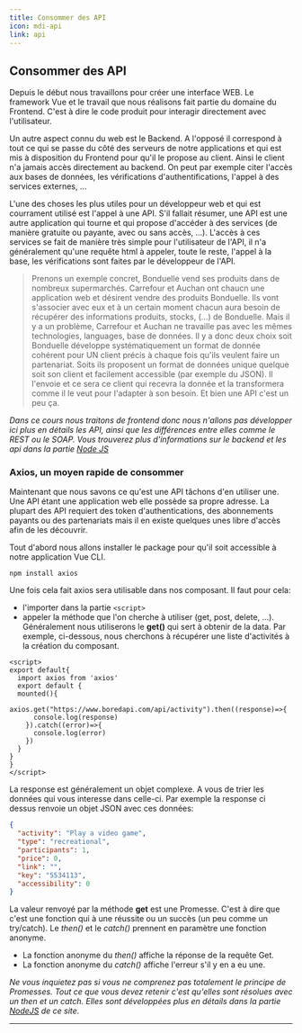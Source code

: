 ```yaml
---
title: Consommer des API
icon: mdi-api
link: api
---
```


<div id='api'></div>

## Consommer des API

Depuis le début nous travaillons pour créer une interface WEB. Le framework Vue et le travail que nous réalisons fait partie du domaine du Frontend. C'est à dire le code produit pour interagir directement avec l'utilisateur.

Un autre aspect connu du web est le Backend. A l'opposé il correspond à tout ce qui se passe du côté des serveurs de notre applications et qui est mis à disposition du Frontend pour qu'il le propose au client. Ainsi le client n'a jamais accès directement au backend. On peut par exemple citer l'accès aux bases de données, les vérifications d'authentifications, l'appel à des services externes, ...

L'une des choses les plus utiles pour un développeur web et qui est courrament utilisé est l'appel à une API. S'il fallait résumer, une API est une autre application qui tourne et qui propose d'accéder à des services (de manière gratuite ou payante, avec ou sans accès, ...). L'accès à ces services se fait de manière très simple pour l'utilisateur de l'API, il n'a généralement qu'une requête html à appeler, toute le reste, l'appel à la base, les vérifications sont faites par le développeur de l'API.

> Prenons un exemple concret, Bonduelle vend ses produits dans de nombreux supermarchés. Carrefour et Auchan ont chaucn une application web et désirent vendre des produits Bonduelle. Ils vont s'associer avec eux et à un certain moment chacun aura besoin de récupérer des informations produits, stocks, (...) de Bonduelle. Mais il y a un problème, Carrefour et Auchan ne travaille pas avec les mêmes technologies, languages, base de données. Il y a donc deux choix soit Bonduelle développe systématiquement un format de donnée cohérent pour UN client précis à chaque fois qu'ils veulent faire un partenariat. Soits ils proposent un format de données unique quelque soit son client et facilement accessible (par exemple du JSON). Il l'envoie et ce sera ce client qui recevra la donnée et la transformera comme il le veut pour l'adapter à son besoin. Et bien une API c'est un peu ça.

_Dans ce cours nous traitons de frontend donc nous n'allons pas développer ici plus en détails les API, ainsi que les différences entre elles comme le REST ou le SOAP. Vous trouverez plus d'informations sur le backend et les api dans la partie [Node JS](/node#api)_

### Axios, un moyen rapide de consommer

Maintenant que nous savons ce qu'est une API tâchons d'en utiliser une. Une API étant une application web elle possède sa propre adresse. La plupart des API requiert des token d'authentications, des abonnements payants ou des partenariats mais il en existe quelques unes libre d'accès afin de les découvrir.

Tout d'abord nous allons installer le package pour qu'il soit accessible à notre application Vue CLI.

```text
npm install axios
```

Une fois cela fait axios sera utilisable dans nos composant. Il faut pour cela:

- l'importer dans la partie `<script>`
- appeler la méthode que l'on cherche à utiliser (get, post, delete, ...). Généralement nous utiliserons le **get()** qui sert à obtenir de la data. Par exemple, ci-dessous, nous cherchons à récupérer une liste d'activités à la création du composant.

```vue
<script>
export default{
  import axios from 'axios'
  export default {
  mounted(){
    axios.get("https://www.boredapi.com/api/activity").then((response)=>{
      console.log(response)
    }).catch((error)=>{
      console.log(error)
    })
  }
}
}
</script>
```

La response est généralement un objet complexe. A vous de trier les données qui vous interesse dans celle-ci. Par exemple la response ci dessus renvoie un objet JSON avec ces données:

```json
{
  "activity": "Play a video game",
  "type": "recreational",
  "participants": 1,
  "price": 0,
  "link": "",
  "key": "5534113",
  "accessibility": 0
}
```

La valeur renvoyé par la méthode **get** est une Promesse. C'est à dire que c'est une fonction qui à une réussite ou un succès (un peu comme un try/catch). Le _then()_ et le _catch()_ prennent en paramètre une fonction anonyme.

- La fonction anonyme du _then()_ affiche la réponse de la requête Get.
- La fonction anonyme du _catch()_ affiche l'erreur s'il y en a eu une.

_Ne vous inquietez pas si vous ne comprenez pas totalement le principe de Promesses. Tout ce que vous devez retenir c'est qu'elles sont résolues avec un then et un catch. Elles sont développées plus en détails dans la partie [NodeJS](/node#promesses) de ce site._

---

</div>

